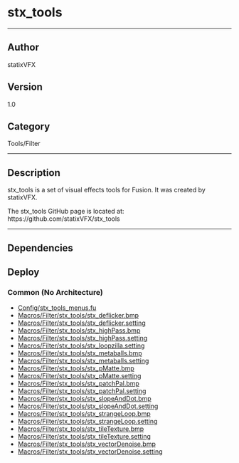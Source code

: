 # stx_tools
___

## Author
statixVFX

## Version
1.0

## Category
Tools/Filter

___

## Description
<p>stx_tools is a set of visual effects tools for Fusion. It was created by statixVFX.</p>

<p>The stx_tools GitHub page is located at:<br>
https://github.com/statixVFX/stx_tools</p>

___

## Dependencies

## Deploy

### Common (No Architecture)

<ul>
<li><a href="https://gitlab.com/WeSuckLess/Reactor/-/blob/master/Atoms/com.statixVFX.stx_tools/Config/stx_tools_menus.fu?ref_type=heads">Config/stx_tools_menus.fu</a></li>
<li><a href="https://gitlab.com/WeSuckLess/Reactor/-/blob/master/Atoms/com.statixVFX.stx_tools/Macros/Filter/stx_tools/stx_deflicker.bmp?ref_type=heads">Macros/Filter/stx_tools/stx_deflicker.bmp</a></li>
<li><a href="https://gitlab.com/WeSuckLess/Reactor/-/blob/master/Atoms/com.statixVFX.stx_tools/Macros/Filter/stx_tools/stx_deflicker.setting?ref_type=heads">Macros/Filter/stx_tools/stx_deflicker.setting</a></li>
<li><a href="https://gitlab.com/WeSuckLess/Reactor/-/blob/master/Atoms/com.statixVFX.stx_tools/Macros/Filter/stx_tools/stx_highPass.bmp?ref_type=heads">Macros/Filter/stx_tools/stx_highPass.bmp</a></li>
<li><a href="https://gitlab.com/WeSuckLess/Reactor/-/blob/master/Atoms/com.statixVFX.stx_tools/Macros/Filter/stx_tools/stx_highPass.setting?ref_type=heads">Macros/Filter/stx_tools/stx_highPass.setting</a></li>
<li><a href="https://gitlab.com/WeSuckLess/Reactor/-/blob/master/Atoms/com.statixVFX.stx_tools/Macros/Filter/stx_tools/stx_loopzilla.setting?ref_type=heads">Macros/Filter/stx_tools/stx_loopzilla.setting</a></li>
<li><a href="https://gitlab.com/WeSuckLess/Reactor/-/blob/master/Atoms/com.statixVFX.stx_tools/Macros/Filter/stx_tools/stx_metaballs.bmp?ref_type=heads">Macros/Filter/stx_tools/stx_metaballs.bmp</a></li>
<li><a href="https://gitlab.com/WeSuckLess/Reactor/-/blob/master/Atoms/com.statixVFX.stx_tools/Macros/Filter/stx_tools/stx_metaballs.setting?ref_type=heads">Macros/Filter/stx_tools/stx_metaballs.setting</a></li>
<li><a href="https://gitlab.com/WeSuckLess/Reactor/-/blob/master/Atoms/com.statixVFX.stx_tools/Macros/Filter/stx_tools/stx_pMatte.bmp?ref_type=heads">Macros/Filter/stx_tools/stx_pMatte.bmp</a></li>
<li><a href="https://gitlab.com/WeSuckLess/Reactor/-/blob/master/Atoms/com.statixVFX.stx_tools/Macros/Filter/stx_tools/stx_pMatte.setting?ref_type=heads">Macros/Filter/stx_tools/stx_pMatte.setting</a></li>
<li><a href="https://gitlab.com/WeSuckLess/Reactor/-/blob/master/Atoms/com.statixVFX.stx_tools/Macros/Filter/stx_tools/stx_patchPal.bmp?ref_type=heads">Macros/Filter/stx_tools/stx_patchPal.bmp</a></li>
<li><a href="https://gitlab.com/WeSuckLess/Reactor/-/blob/master/Atoms/com.statixVFX.stx_tools/Macros/Filter/stx_tools/stx_patchPal.setting?ref_type=heads">Macros/Filter/stx_tools/stx_patchPal.setting</a></li>
<li><a href="https://gitlab.com/WeSuckLess/Reactor/-/blob/master/Atoms/com.statixVFX.stx_tools/Macros/Filter/stx_tools/stx_slopeAndDot.bmp?ref_type=heads">Macros/Filter/stx_tools/stx_slopeAndDot.bmp</a></li>
<li><a href="https://gitlab.com/WeSuckLess/Reactor/-/blob/master/Atoms/com.statixVFX.stx_tools/Macros/Filter/stx_tools/stx_slopeAndDot.setting?ref_type=heads">Macros/Filter/stx_tools/stx_slopeAndDot.setting</a></li>
<li><a href="https://gitlab.com/WeSuckLess/Reactor/-/blob/master/Atoms/com.statixVFX.stx_tools/Macros/Filter/stx_tools/stx_strangeLoop.bmp?ref_type=heads">Macros/Filter/stx_tools/stx_strangeLoop.bmp</a></li>
<li><a href="https://gitlab.com/WeSuckLess/Reactor/-/blob/master/Atoms/com.statixVFX.stx_tools/Macros/Filter/stx_tools/stx_strangeLoop.setting?ref_type=heads">Macros/Filter/stx_tools/stx_strangeLoop.setting</a></li>
<li><a href="https://gitlab.com/WeSuckLess/Reactor/-/blob/master/Atoms/com.statixVFX.stx_tools/Macros/Filter/stx_tools/stx_tileTexture.bmp?ref_type=heads">Macros/Filter/stx_tools/stx_tileTexture.bmp</a></li>
<li><a href="https://gitlab.com/WeSuckLess/Reactor/-/blob/master/Atoms/com.statixVFX.stx_tools/Macros/Filter/stx_tools/stx_tileTexture.setting?ref_type=heads">Macros/Filter/stx_tools/stx_tileTexture.setting</a></li>
<li><a href="https://gitlab.com/WeSuckLess/Reactor/-/blob/master/Atoms/com.statixVFX.stx_tools/Macros/Filter/stx_tools/stx_vectorDenoise.bmp?ref_type=heads">Macros/Filter/stx_tools/stx_vectorDenoise.bmp</a></li>
<li><a href="https://gitlab.com/WeSuckLess/Reactor/-/blob/master/Atoms/com.statixVFX.stx_tools/Macros/Filter/stx_tools/stx_vectorDenoise.setting?ref_type=heads">Macros/Filter/stx_tools/stx_vectorDenoise.setting</a></li>
</ul>
